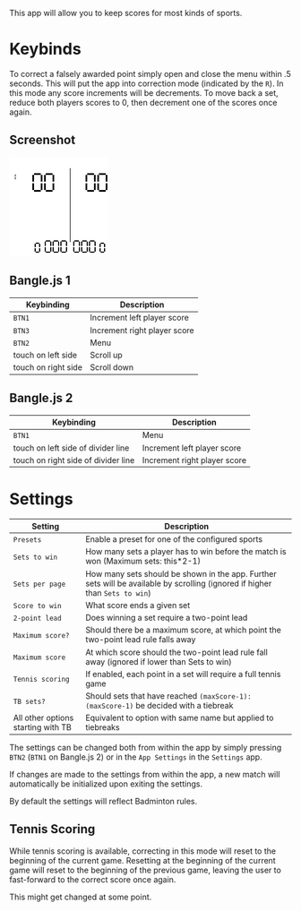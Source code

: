 This app will allow you to keep scores for most kinds of sports.

# Keybinds
To correct a falsely awarded point simply open and close the menu within .5 seconds. This will put the app into correction mode (indicated by the `R`).
In this mode any score increments will be decrements. To move back a set, reduce both players scores to 0, then decrement one of the scores once again.

## Screenshot
![](screenshot_score.png)

## Bangle.js 1
| Keybinding          | Description                  |
|---------------------|------------------------------|
| `BTN1`              | Increment left player score  |
| `BTN3`              | Increment right player score |
| `BTN2`              | Menu                         |
| touch on left side  | Scroll up                    |
| touch on right side | Scroll down                  |

## Bangle.js 2
| Keybinding                          | Description                  |
|-------------------------------------|------------------------------|
| `BTN1`                              | Menu                         |
| touch on left side of divider line  | Increment left player score  |
| touch on right side of divider line | Increment right player score |

# Settings
| Setting                            | Description                                                                                                                  |
|------------------------------------|------------------------------------------------------------------------------------------------------------------------------|
| `Presets`                          | Enable a preset for one of the configured sports                                                                             |
| `Sets to win`                      | How many sets a player has to win before the match is won (Maximum sets: this*2-1)                                           |
| `Sets per page`                    | How many sets should be shown in the app. Further sets will be available by scrolling (ignored if higher than `Sets to win`) |
| `Score to win`                     | What score ends a given set                                                                                                  |
| `2-point lead`                     | Does winning a set require a two-point lead                                                                                  |
| `Maximum score?`                   | Should there be a maximum score, at which point the two-point lead rule falls away                                           |
| `Maximum score`                    | At which score should the two-point lead rule fall away (ignored if lower than Sets to win)                                  |
| `Tennis scoring`                   | If enabled, each point in a set will require a full tennis game                                                              |
| `TB sets?`                         | Should sets that have reached `(maxScore-1):(maxScore-1)` be decided with a tiebreak                                         |
| All other options starting with TB | Equivalent to option with same name but applied to tiebreaks                                                                 |

The settings can be changed both from within the app by simply pressing `BTN2` (`BTN1` on Bangle.js 2) or in the `App Settings` in the `Settings` app.

If changes are made to the settings from within the app, a new match will automatically be initialized upon exiting the settings.

By default the settings will reflect Badminton rules.

## Tennis Scoring
While tennis scoring is available, correcting in this mode will reset to the beginning of the current game.
Resetting at the beginning of the current game will reset to the beginning of the previous game, leaving the user to fast-forward to the correct score once again.

This might get changed at some point.
